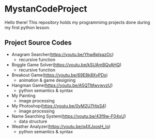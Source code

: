 # MystanCodeProject
Hello there!
This repository holds my programmimg projects done during my first python lesson.


## Project Source Codes

- Anagram Searcher(https://youtu.be/Yhw8pIxazOc)
  - recursive function
- Boggle Game Solver(https://youtu.be/kSUAmBQvAHQ)
  - recursive function
- Breakout Game(https://youtu.be/69E8k8XyPDs)
  - animation & game designing
- Hangman Game(https://youtu.be/A5QTMwywvzU)
  - python semantics & syntax
- My Painting
  - image processing
- My Photoshop(https://youtu.be/0yM2U7HjsS4)
  - image processing
- Name Searching System(https://youtu.be/43f9w-F04xU)
  - data structure
- Weather Analyzer(https://youtu.be/q4XJxosH_Io)
  - python semantics & syntax  
